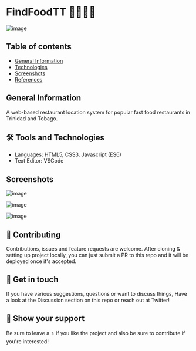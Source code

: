 # FindFoodTT 🔎🍕🍔🍟

![image](https://user-images.githubusercontent.com/55777067/169887753-fbbb1c7d-612e-40ec-9f3b-8ca85f2a9a87.png)

## Table of contents
* [General Information](#general-info)
* [Technologies](#technologies)
* [Screenshots](#screenshots)
* [References](#references)

## General Information
A web-based restaurant location system for popular fast food restaurants in Trinidad and Tobago.

## 🛠 Tools and Technologies

- Languages: HTML5, CSS3, Javascript (ES6)
- Text Editor: VSCode


## Screenshots

![image](https://user-images.githubusercontent.com/55777067/169925926-5e5b5d38-b819-4a6c-aaab-50b2f859ef7b.png)

![image](https://user-images.githubusercontent.com/55777067/169925996-7d4f7475-d1d8-4972-818d-ab06b1d481f4.png)

![image](https://user-images.githubusercontent.com/55777067/169926035-e4a3ede6-7d75-4d8d-a07b-9847250ba7e5.png)


## 🤝 Contributing

Contributions, issues and feature requests are welcome. After cloning & setting up project locally, you can just submit a PR to this repo and it will be deployed once it's accepted.


## 💬 Get in touch

If you have various suggestions, questions or want to discuss things, Have a look at the Discussion section on this repo or reach out at Twitter!


## 🙌 Show your support

Be sure to leave a ⭐️ if you like the project and also be sure to contribute if you're interested!
